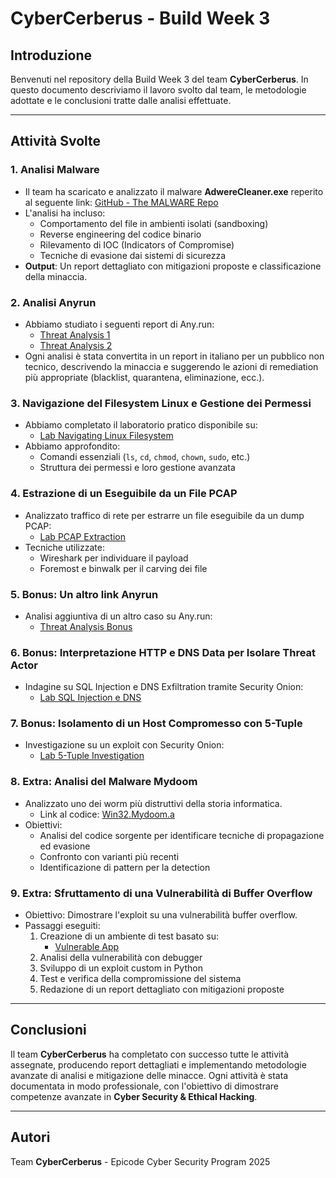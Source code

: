 # CyberCerberus - Build Week 3

## Introduzione
Benvenuti nel repository della Build Week 3 del team **CyberCerberus**. In questo documento descriviamo il lavoro svolto dal team, le metodologie adottate e le conclusioni tratte dalle analisi effettuate.

---

## Attività Svolte

### 1. **Analisi Malware**
- Il team ha scaricato e analizzato il malware **AdwereCleaner.exe** reperito al seguente link:
  [GitHub - The MALWARE Repo](https://github.com/Da2dalus/The-MALWARE-Repo/blob/master/rogues/AdwereCleaner.exe)
- L'analisi ha incluso:
  - Comportamento del file in ambienti isolati (sandboxing)
  - Reverse engineering del codice binario
  - Rilevamento di IOC (Indicators of Compromise)
  - Tecniche di evasione dai sistemi di sicurezza
- **Output**: Un report dettagliato con mitigazioni proposte e classificazione della minaccia.

### 2. **Analisi Anyrun**
- Abbiamo studiato i seguenti report di Any.run:
  - [Threat Analysis 1](https://app.any.run/tasks/371957e1-d960-4b8a-8c68-241ff918517d/)
  - [Threat Analysis 2](https://app.any.run/tasks/f1f20828-2222-46fb-a886-09f77581e67b/)
- Ogni analisi è stata convertita in un report in italiano per un pubblico non tecnico, descrivendo la minaccia e suggerendo le azioni di remediation più appropriate (blacklist, quarantena, eliminazione, ecc.).

### 3. **Navigazione del Filesystem Linux e Gestione dei Permessi**
- Abbiamo completato il laboratorio pratico disponibile su:
  - [Lab Navigating Linux Filesystem](https://itexamanswers.net/4-5-4-lab-navigating-the-linux-filesystem-and-permission-settings-answers.html)
- Abbiamo approfondito:
  - Comandi essenziali (`ls`, `cd`, `chmod`, `chown`, `sudo`, etc.)
  - Struttura dei permessi e loro gestione avanzata

### 4. **Estrazione di un Eseguibile da un File PCAP**
- Analizzato traffico di rete per estrarre un file eseguibile da un dump PCAP:
  - [Lab PCAP Extraction](https://itexamanswers.net/27-2-10-lab-extract-an-executable-from-a-pcap-answers.html)
- Tecniche utilizzate:
  - Wireshark per individuare il payload
  - Foremost e binwalk per il carving dei file

### 5. **Bonus: Un altro link Anyrun**
- Analisi aggiuntiva di un altro caso su Any.run:
  - [Threat Analysis Bonus](https://app.any.run/tasks/9a158718-43fe-45ce-85b3-66203dbc2281/)

### 6. **Bonus: Interpretazione HTTP e DNS Data per Isolare Threat Actor**
- Indagine su SQL Injection e DNS Exfiltration tramite Security Onion:
  - [Lab SQL Injection e DNS](https://itexamanswers.net/27-2-12-lab-interpret-http-and-dns-data-to-isolate-threat-actor-answers.html)

### 7. **Bonus: Isolamento di un Host Compromesso con 5-Tuple**
- Investigazione su un exploit con Security Onion:
  - [Lab 5-Tuple Investigation](https://itexamanswers.net/27-2-14-lab-isolate-compromised-host-using-5-tuple-answers.html)

### 8. **Extra: Analisi del Malware Mydoom**
- Analizzato uno dei worm più distruttivi della storia informatica.
  - Link al codice: [Win32.Mydoom.a](https://github.com/vxunderground/MalwareSourceCode/raw/main/Win32/Win32.Mydoom.a.7z)
- Obiettivi:
  - Analisi del codice sorgente per identificare tecniche di propagazione ed evasione
  - Confronto con varianti più recenti
  - Identificazione di pattern per la detection

### 9. **Extra: Sfruttamento di una Vulnerabilità di Buffer Overflow**
- Obiettivo: Dimostrare l'exploit su una vulnerabilità buffer overflow.
- Passaggi eseguiti:
  1. Creazione di un ambiente di test basato su:
     - [Vulnerable App](https://github.com/akir4d/Buffer-Overflow-Vulnerable-app)
  2. Analisi della vulnerabilità con debugger
  3. Sviluppo di un exploit custom in Python
  4. Test e verifica della compromissione del sistema
  5. Redazione di un report dettagliato con mitigazioni proposte

---

## Conclusioni
Il team **CyberCerberus** ha completato con successo tutte le attività assegnate, producendo report dettagliati e implementando metodologie avanzate di analisi e mitigazione delle minacce. Ogni attività è stata documentata in modo professionale, con l'obiettivo di dimostrare competenze avanzate in **Cyber Security & Ethical Hacking**.

---

## Autori
Team **CyberCerberus** - Epicode Cyber Security Program 2025